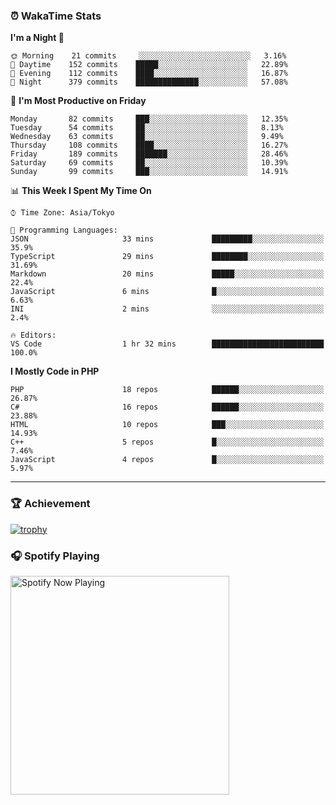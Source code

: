 ### ⏰ WakaTime Stats


<!--START_SECTION:waka-->
**I'm a Night 🦉** 

```text
🌞 Morning    21 commits     ░░░░░░░░░░░░░░░░░░░░░░░░░   3.16% 
🌆 Daytime    152 commits    █████░░░░░░░░░░░░░░░░░░░░   22.89% 
🌃 Evening    112 commits    ████░░░░░░░░░░░░░░░░░░░░░   16.87% 
🌙 Night      379 commits    ██████████████░░░░░░░░░░░   57.08%

```
📅 **I'm Most Productive on Friday** 

```text
Monday       82 commits     ███░░░░░░░░░░░░░░░░░░░░░░   12.35% 
Tuesday      54 commits     ██░░░░░░░░░░░░░░░░░░░░░░░   8.13% 
Wednesday    63 commits     ██░░░░░░░░░░░░░░░░░░░░░░░   9.49% 
Thursday     108 commits    ████░░░░░░░░░░░░░░░░░░░░░   16.27% 
Friday       189 commits    ███████░░░░░░░░░░░░░░░░░░   28.46% 
Saturday     69 commits     ██░░░░░░░░░░░░░░░░░░░░░░░   10.39% 
Sunday       99 commits     ███░░░░░░░░░░░░░░░░░░░░░░   14.91%

```


📊 **This Week I Spent My Time On** 

```text
⌚︎ Time Zone: Asia/Tokyo

💬 Programming Languages: 
JSON                     33 mins             █████████░░░░░░░░░░░░░░░░   35.9% 
TypeScript               29 mins             ████████░░░░░░░░░░░░░░░░░   31.69% 
Markdown                 20 mins             █████░░░░░░░░░░░░░░░░░░░░   22.4% 
JavaScript               6 mins              █░░░░░░░░░░░░░░░░░░░░░░░░   6.63% 
INI                      2 mins              ░░░░░░░░░░░░░░░░░░░░░░░░░   2.4%

🔥 Editors: 
VS Code                  1 hr 32 mins        █████████████████████████   100.0%

```

**I Mostly Code in PHP** 

```text
PHP                      18 repos            ██████░░░░░░░░░░░░░░░░░░░   26.87% 
C#                       16 repos            ██████░░░░░░░░░░░░░░░░░░░   23.88% 
HTML                     10 repos            ███░░░░░░░░░░░░░░░░░░░░░░   14.93% 
C++                      5 repos             █░░░░░░░░░░░░░░░░░░░░░░░░   7.46% 
JavaScript               4 repos             █░░░░░░░░░░░░░░░░░░░░░░░░   5.97%

```



<!--END_SECTION:waka-->

---

### 🏆 Achievement

[![trophy](https://github-profile-trophy.vercel.app/?username=Slime-hatena&theme=flat&no-bg=true&no-frame=true&column=8)](https://github.com/ryo-ma/github-profile-trophy)

### 🎧 Spotify Playing

[<img src="https://spotify-now-playing-slime-hatena.vercel.app/api/spotify-playing" alt="Spotify Now Playing" width="350" />](https://open.spotify.com/user/slime_hatena)

<!--
**Slime-hatena/Slime-hatena** is a ✨ _special_ ✨ repository because its `README.md` (this file) appears on your GitHub profile.

Here are some ideas to get you started:

- 🔭 I’m currently working on ...
- 🌱 I’m currently learning ...
- 👯 I’m looking to collaborate on ...
- 🤔 I’m looking for help with ...
- 💬 Ask me about ...
- 📫 How to reach me: ...
- 😄 Pronouns: ...
- ⚡ Fun fact: ...
-->
